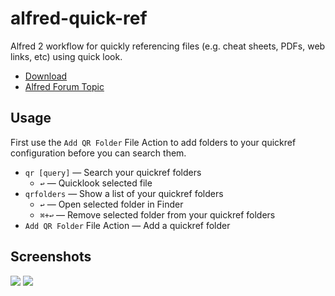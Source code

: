 alfred-quick-ref
================

Alfred 2 workflow for quickly referencing files (e.g. cheat sheets, PDFs, web links, etc) using quick look.

- [Download](https://github.com/mwaterfall/alfred-quick-ref/raw/master/quick-ref.alfredworkflow)
- [Alfred Forum Topic](http://www.alfredforum.com/topic/3153-quick-ref-quickly-reference-files-eg-cheat-sheets-using-quick-look/)

## Usage ##

First use the `Add QR Folder` File Action to add folders to your quickref configuration before you can search them.

- `qr [query]` — Search your quickref folders
	+ `↩` — Quicklook selected file
- `qrfolders` — Show a list of your quickref folders
	+ `↩` — Open selected folder in Finder
	+ `⌘+↩` — Remove selected folder from your quickref folders
- `Add QR Folder` File Action — Add a quickref folder

## Screenshots ##

![](https://raw.github.com/mwaterfall/alfred-quick-ref/master/screenshot-1.png)
![](https://raw.github.com/mwaterfall/alfred-quick-ref/master/screenshot-2.png)
